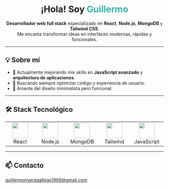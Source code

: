 <h1 align="center"> ¡Hola! Soy <span style="color:#38B2AC;">Guillermo</span></h1>
<p align="center">
  <b>Desarrollador web full stack</b> especializado en <b>React</b>, <b>Node.js</b>, <b>MongoDB</b> y <b>Tailwind CSS</b>.<br>
  Me encanta transformar ideas en interfaces modernas, rápidas y funcionales.
</p>

---

## 💡 Sobre mí
- 🚀 Actualmente mejorando mis skills en **JavaScript avanzado** y **arquitectura de aplicaciones**.
- 🎯 Buscando siempre optimizar código y experiencia de usuario.
- 🎨 Amante del diseño minimalista pero funcional.

---

## 🛠 Stack Tecnológico

<table align="center">
  <tr>
    <td align="center" width="100">
      <img src="https://cdn.jsdelivr.net/gh/devicons/devicon/icons/react/react-original.svg" width="50"/><br>React
    </td>
    <td align="center" width="100">
      <img src="https://cdn.jsdelivr.net/gh/devicons/devicon/icons/nodejs/nodejs-original.svg" width="50"/><br>Node.js
    </td>
    <td align="center" width="100">
      <img src="https://cdn.jsdelivr.net/gh/devicons/devicon/icons/mongodb/mongodb-original.svg" width="50"/><br>MongoDB
    </td>
    <td align="center" width="100">
      <img src="https://upload.wikimedia.org/wikipedia/commons/d/d5/Tailwind_CSS_Logo.svg" width="50"/><br>Tailwind
    </td>
    <td align="center" width="100">
      <img src="https://cdn.jsdelivr.net/gh/devicons/devicon/icons/javascript/javascript-original.svg" width="50"/><br>JavaScript
    </td>
  </tr>
</table>

---

## 📫 Contacto

  <span>guillermoriveragallego1999@gmail.com</span>

